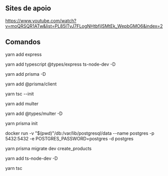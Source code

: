 ## Sites de apoio

https://www.youtube.com/watch?v=moQRSQR1ATw&list=PL85ITvJ7FLogNHtbfjISMtEk_WepbGMO6&index=2

## Comandos

yarn add express

yarn add typescript @types/express ts-node-dev -D

yarn add prisma -D

yarn add @prisma/client

yarn tsc --init

yarn add multer

yarn add @types/multer -D

yarn prisma init

docker run -v "$(pwd)"/db:/var/lib/postgresql/data --name postgres -p 5432:5432 -e POSTGRES_PASSWORD=postgres -d postgres

yarn prisma migrate dev
create_products

yarn add ts-node-dev -D

yarn tsc

